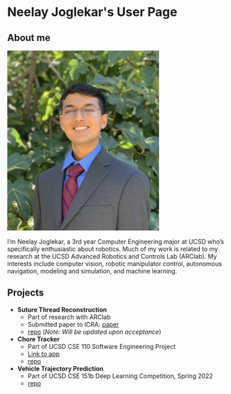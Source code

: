 # Neelay Joglekar's User Page
## About me

<img src="./images/IMG_1929.JPG" width=350px>

I’m Neelay Joglekar, a 3rd year Computer Engineering major at UCSD who’s specifically enthusiastic about robotics. Much of my work is related to my research at the UCSD Advanced Robotics and Controls Lab (ARClab). My interests include computer vision, robotic manipulator control, autonomous navigation, modeling and simulation, and machine learning.

## Projects

- **Suture Thread Reconstruction**
  - Part of research with ARClab
  - Submitted paper to ICRA: [paper](https://arxiv.org/abs/2209.13657)
  - [repo](https://github.com/ucsdarclab/thread-reconstruction) (*Note: Will be updated upon acceptance*)
- **Chore Tracker**
  - Part of UCSD CSE 110 Software Engineering Project
  - [Link to app](https://stonks-chore-tracker.netlify.app/)
  - [repo](https://github.com/cse110-fa22-group28/cse110-fa22-group28)
- **Vehicle Trajectory Prediction**
  - Part of UCSD CSE 151b Deep Learning Competition, Spring 2022
  - [repo](https://github.com/brandonho667/151B-WinningProject)

